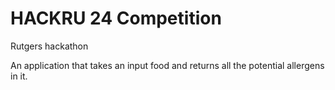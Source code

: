 # HACKRU 24 Competition
Rutgers hackathon

An application that takes an input food and returns all the potential allergens in it.

